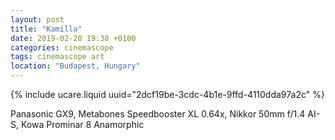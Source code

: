 ```yaml
---
layout: post
title: "Kamilla"
date: 2019-02-20 19:38 +0100
categories: cinemascope
tags: cinemascope art
location: "Budapest, Hungary"
---
```


{% include ucare.liquid uuid="2dcf19be-3cdc-4b1e-9ffd-4110dda97a2c" %}

Panasonic GX9, Metabones Speedbooster XL 0.64x, Nikkor 50mm f/1.4 AI-S, Kowa Prominar 8 Anamorphic
